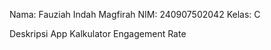 Nama: Fauziah Indah Magfirah
NIM: 240907502042
Kelas: C



Deskripsi App Kalkulator Engagement Rate
